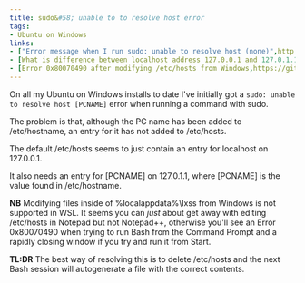 ```yaml
---
title: sudo&#58; unable to to resolve host error
tags: 
- Ubuntu on Windows
links:
- ["Error message when I run sudo: unable to resolve host (none)",http://askubuntu.com/questions/59458/error-message-when-i-run-sudo-unable-to-resolve-host-none]
- [What is difference between localhost address 127.0.0.1 and 127.0.1.1,http://askubuntu.com/questions/754213/what-is-difference-between-localhost-address-127-0-0-1-and-127-0-1-1]
- [Error 0x80070490 after modifying /etc/hosts from Windows,https://github.com/Microsoft/BashOnWindows/issues/735]
---
```

On all my Ubuntu on Windows installs to date I've initially got a `sudo: unable to resolve host [PCNAME]` error when running a command with sudo.

The problem is that, although the PC name has been added to /etc/hostname, an entry for it has not added to /etc/hosts.

The default /etc/hosts seems to just contain an entry for localhost on 127.0.0.1.

It also needs an entry for [PCNAME] on 127.0.1.1, where [PCNAME] is the value found in /etc/hostname.

**NB**
Modifying files inside of %localappdata%\lxss from Windows is not supported in WSL. It seems you can *just* about get away with editing /etc/hosts in Notepad but not Notepad++, otherwise you'll see an Error 0x80070490 when trying to run Bash from the Command Prompt and a rapidly closing window if you try and run it from Start. 

**TL:DR**
The best way of resolving this is to delete /etc/hosts and the next Bash session will autogenerate a file with the correct contents.
